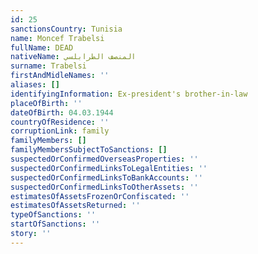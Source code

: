 ```yaml
---
id: 25
sanctionsCountry: Tunisia
name: Moncef Trabelsi
fullName: DEAD
nativeName: المنصف الطرابلسي
surname: Trabelsi
firstAndMidleNames: ''
aliases: []
identifyingInformation: Ex-president's brother-in-law
placeOfBirth: ''
dateOfBirth: 04.03.1944
countryOfResidence: ''
corruptionLink: family
familyMembers: []
familyMembersSubjectToSanctions: []
suspectedOrConfirmedOverseasProperties: ''
suspectedOrConfirmedLinksToLegalEntities: ''
suspectedOrConfirmedLinksToBankAccounts: ''
suspectedOrConfirmedLinksToOtherAssets: ''
estimatesOfAssetsFrozenOrConfiscated: ''
estimatesOfAssetsReturned: ''
typeOfSanctions: ''
startOfSanctions: ''
story: ''
---
```

